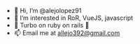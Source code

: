 - 👋 Hi, I’m @alejolopez91
- 👀 I’m interested in RoR, VueJS, javascript
- 🌱 Turbo on ruby on rails 🚀
- 📫 Email me at allejo392@gmail.com

<!---
alejolopez91/alejolopez91 is a ✨ special ✨ repository because its `README.md` (this file) appears on your GitHub profile.
You can click the Preview link to take a look at your changes.
--->

